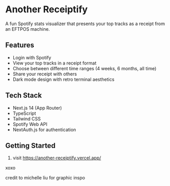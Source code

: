 # Another Receiptify

A fun Spotify stats visualizer that presents your top tracks as a receipt from an EFTPOS machine.

## Features

- Login with Spotify
- View your top tracks in a receipt format
- Choose between different time ranges (4 weeks, 6 months, all time)
- Share your receipt with others
- Dark mode design with retro terminal aesthetics

## Tech Stack

- Next.js 14 (App Router)
- TypeScript
- Tailwind CSS
- Spotify Web API
- NextAuth.js for authentication

## Getting Started

1. visit https://another-receiptify.vercel.app/

xoxo

credit to michelle liu for graphic inspo
